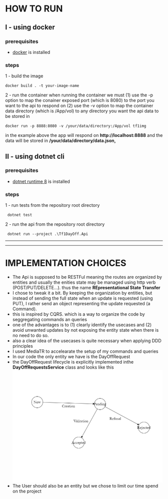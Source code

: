 # HOW TO RUN
## I - using docker

### prerequisites 
-  [docker](https://docs.docker.com/engine/install/) is installed

### steps
1 - build the image
```
docker build . -t your-image-name 
```

2 - run the container
when running the container we must 
(1) use the -p option to map the conainer exposed port (which is 8080) to the port you want to the api to respond on 
(2) use the -v option to map the container data directory (which is /App/vol) to any directory you want the api data to be stored in
```
docker run -p 8888:8080 -v /your/data/directory:/App/vol tf1img
```
in the example above the app will respond on **http://localhost:8888** and the data will be stored in **/your/data/directory/data.json,**


## II - using dotnet cli

### prerequisites 
-  [dotnet runtime 8](https://dotnet.microsoft.com/en-us/download/dotnet/8.0) is installed

### steps
1 - run tests from the repository root directory
```
 dotnet test
```
2 - run the api from the repository root directory
```
 dotnet run --project .\Tf1DayOff.Api
```
---------------------------------------------
---------------------------------------------
# IMPLEMENTATION CHOICES
- The Api is supposed to be RESTFul meaning the routes are organized by entities and usually  the enities state may be managed using http verb (POST/PUT/DELETE...). thus the name **REpresentational State Transfer**
- I chose to tweak it a bit. By keeping the organization by entities, but instead of sending the full state when an update is requested (using PUT), I rather send an object representing the update requested (a Command).
- this is inspired by CQRS. which is a way to organize the code by seggregating  commands an queries
- one of the advantages is to (1) clearly identify the usecases and (2) avoid unwanted updates by not exposing the entity state when there is no need to do so.
- also a clear idea of the usecases is quite necessary when applying DDD principles 
- I used MediaTR to accelearate the setup of my commands and queries
- In our code the only entity we have is the DayOffRequest
- the DayOffRequest lifecycle is explicitly implemented inthe **DayOffRequestsService** class and looks like this
  ![state diagram](./day-off-state.png)
- The User should also be an entity but we chose to limit our time spend on the project
 
